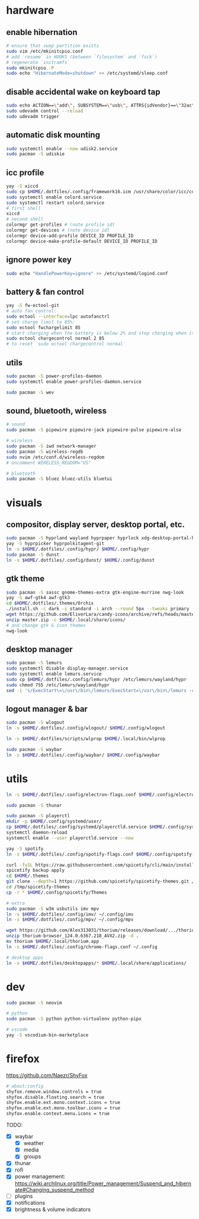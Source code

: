 # hardware

## enable hibernation
```sh
# ensure that swap partition exists
sudo vim /etc/mkinitcpio.conf
# add `resume` in HOOKS (between `filesystem` and `fsck`)
# regenerate `initramfs`
sudo mkinitcpio -P
sudo echo "HibernateMode=shutdown" >> /etc/systemd/sleep.conf
```

## disable accidental wake on keyboard tap
```sh
sudo echo ACTION==\"add\", SUBSYSTEM==\"usb\", ATTRS{idVendor}==\"32ac\", ATTRS{idProduct}==\"0012\", ATTR{power/wakeup}=\"disabled\" >> /etc/udev/rules.d/90-disable-keyboard-wake.rules
sudo udevadm control --reload
sudo udevadm trigger
```

## automatic disk mounting
```sh
sudo systemctl enable --now udisk2.service
sudo pacman -S udiskie
```

## icc profile
```sh
yay -S xiccd
sudo cp $HOME/.dotfiles/.config/framework16.icm /usr/share/color/icc/colord/
sudo systemctl enable colord.service
sudo systemctl restart colord.service
# first shell
xiccd
# second shell
colormgr get-profiles # (note profile id)
colormgr get-devices # (note device id)
colormgr device-add-profile DEVICE_ID PROFILE_ID
colormgr device-make-profile-default DEVICE_ID PROFILE_ID
```

## ignore power key
```sh
sudo echo "HandlePowerKey=ignore" >> /etc/systemd/logind.conf
```

## battery & fan control
```sh
yay -S fw-ectool-git
# auto fan control:
sudo ectool --interface=lpc autofanctrl
# set charge limit to 85%:
sudo ectool fwchargelimit 85
# start charging when the battery is below 2% and stop charging when it reaches 85%:
sudo ectool chargecontrol normal 2 85
# to reset `sudo ectool chargecontrol normal`
```

## utils
```sh
sudo pacman -S power-profiles-daemon
sudo systemctl enable power-profiles-daemon.service

sudo pacman -S wev
```

## sound, bluetooth, wireless
```sh
# sound
sudo pacman -S pipewire pipewire-jack pipewire-pulse pipewire-alsa

# wireless
sudo pacman -S iwd network-manager
sudo pacman -S wireless-regdb
sudo nvim /etc/conf.d/wireless-regdom
# uncomment WIRELESS_REGDOM="US"

# bluetooth
sudo pacman -S bluez bluez-utils bluetui
```

# visuals

## compositor, display server, desktop portal, etc.
```sh
sudo pacman -S hyprland wayland hyprpaper hyprlock xdg-desktop-portal-hyprland xdg-desktop-portal-gtk
yay -S hyprpicker hyprpolkitagent-git
ln -s $HOME/.dotfiles/.config/hypr/ $HOME/.config/hypr
sudo pacman -S dunst
ln -s $HOME/.dotfiles/.config/dunst/ $HOME/.config/dunst
```

## gtk theme
```sh
sudo pacman -S sassc gnome-themes-extra gtk-engine-murrine nwg-look
yay -S awf-gtk4 awf-gtk3
cd $HOME/.dotfiles/.themes/Orchis
./install.sh -c dark -s standard -i arch --round 5px --tweaks primary -t purple
wget https://github.com/EliverLara/candy-icons/archive/refs/heads/master.zip
unzip master.zip -c $HOME/.local/share/icons/
# and change gtk & icon themes
nwg-look
```

## desktop manager
```sh
sudo pacman -S lemurs
sudo systemctl disable display-manager.service
sudo systemctl enable lemurs.service
sudo cp $HOME/.dotfiles/.config/lemurs/hypr /etc/lemurs/wayland/hypr
sudo chmod 755 /etc/lemurs/wayland/hypr
sed -i 's/ExecStart\=\/usr\/bin\/lemurs/ExecStart=\/usr\/bin\/lemurs -c \/home\/hayk\/.dotfiles\/.config\/lemurs\/config.toml/' /usr/lib/systemd/system/lemurs.service
```

## logout manager & bar
```sh
sudo pacman -S wlogout
ln -s $HOME/.dotfiles/.config/wlogout/ $HOME/.config/wlogout

ln -s $HOME/.dotfiles/scripts/wlprop $HOME/.local/bin/wlprop

sudo pacman -S waybar
ln -s $HOME/.dotfiles/.config/waybar/ $HOME/.config/waybar
```

# utils

```sh
ln -s $HOME/.dotfiles/.config/electron-flags.conf $HOME/.config/electron-flags.conf

sudo pacman -S thunar

sudo pacman -S playerctl
mkdir -p $HOME/.config/systemd/user/
cp $HOME/.dotfiles/.config/systemd/playerctld.service $HOME/.config/systemd/user/
systemctl daemon-reload
systemctl enable --user playerctld.service --now

yay -S spotify
ln -s $HOME/.dotfiles/.config/spotify-flags.conf $HOME/.config/spotify-flags.conf

curl -fsSL https://raw.githubusercontent.com/spicetify/cli/main/install.sh | sh
spicetify backup apply
cd $HOME/.themes
git clone --depth=1 https://github.com/spicetify/spicetify-themes.git /tmp/spicetify-themes
cd /tmp/spicetify-themes
cp -r * $HOME/.config/spicetify/Themes

# extra
sudo pacman -S w3m usbutils imv mpv
ln -s $HOME/.dotfiles/.config/imv/ ~/.config/imv
ln -s $HOME/.dotfiles/.config/mpv/ ~/.config/mpv

wget https://github.com/Alex313031/thorium/releases/download/.../thorium-browser_..._AVX2.zip
unzip thorium-browser_124.0.6367.218_AVX2.zip -d .
mv thorium $HOME/.local/thorium.app
ln -s $HOME/.dotfiles/.config/chrome-flags.conf ~/.config

# desktop apps
ln -s $HOME/.dotfiles/desktopapps/* $HOME/.local/share/applications/
```

# dev

```sh
sudo pacman -S neovim

# python
sudo pacman -S python python-virtualenv python-pipx

# vscode
yay -S vscodium-bin-marketplace
```

# firefox
https://github.com/Naezr/ShyFox
```sh
# about:config
shyfox.remove.window.controls = true
shyfox.disable.floating.search = true
shyfox.enable.ext.mono.context.icons = true
shyfox.enable.ext.mono.toolbar.icons = true
shyfox.enable.context.menu.icons = true
```

TODO:

- [x] waybar
  - [x] weather
  - [x] media
  - [x] groups
- [x] thunar
- [x] rofi
- [x] power management: https://wiki.archlinux.org/title/Power_management/Suspend_and_hibernate#Changing_suspend_method
- [ ] plugins
- [x] notifications
- [x] brightness & volume indicators
